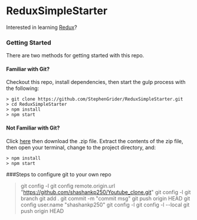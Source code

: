 # ReduxSimpleStarter

Interested in learning [Redux](https://www.udemy.com/react-redux/)?

### Getting Started

There are two methods for getting started with this repo.

#### Familiar with Git?
Checkout this repo, install dependencies, then start the gulp process with the following:

```
> git clone https://github.com/StephenGrider/ReduxSimpleStarter.git
> cd ReduxSimpleStarter
> npm install
> npm start
```

#### Not Familiar with Git?
Click [here](https://github.com/StephenGrider/ReactStarter/releases) then download the .zip file.  Extract the contents of the zip file, then open your terminal, change to the project directory, and:

```
> npm install
> npm start
```
###Steps to configure git to your own repo
> git config -l
> git config remote.origin.url "https://github.com/shashankp250/Youtube_clone.git"
> git config -l
> git branch
> git add .
> git commit -m "commit msg"
> git push origin HEAD
> git config user.name "shashankp250"
> git config -l
> git config -l --local
> git push origin HEAD
